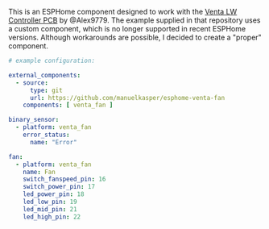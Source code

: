 This is an ESPHome component designed to work with the <a href="https://github.com/Alex9779/Venta-LW-Controller/">Venta LW Controller PCB</a> by @Alex9779. The example supplied in that repository uses a custom component, which is no longer supported in recent ESPHome versions. Although workarounds are possible, I decided to create a "proper" component.

```yaml
# example configuration:

external_components:
  - source:
      type: git
      url: https://github.com/manuelkasper/esphome-venta-fan
    components: [ venta_fan ]

binary_sensor:
  - platform: venta_fan
    error_status:
      name: "Error"

fan:
  - platform: venta_fan
    name: Fan
    switch_fanspeed_pin: 16
    switch_power_pin: 17
    led_power_pin: 18
    led_low_pin: 19
    led_mid_pin: 21
    led_high_pin: 22
```
